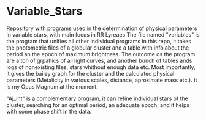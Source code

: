 # Variable_Stars
Repository with programs used in the determination of physical parameters in variable stars, with main focus in RR Lyreaes
The file named "variables" is the program that unifies all other individual programs in this repo, it takes the photometric files of a globular cluster and a table with info about the period an the epoch of maximum brightness. The outcome os the program are a ton of grpahics of all light curves, and another bunch of tables ands logs of nonexisting files, stars whithout enough data etc. Most importantly, it gives the bailey graph for the cluster and the calculated physical parameters (Metalicity in various scales, distance, aproximate mass etc.). It is my Opus Magnum at the moment.

"Aj_int" is a complementary program, it can refine individual stars of the cluster, searching for an optimal period, an adecuate epoch, and it helps with some phase shift in the data.
